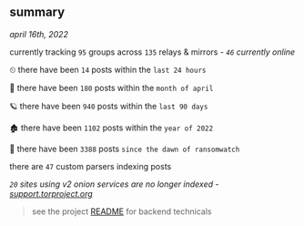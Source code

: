 
## summary
_april 16th, 2022_

currently tracking `95` groups across `135` relays & mirrors - _`46` currently online_

⏲ there have been `14` posts within the `last 24 hours`

🦈 there have been `180` posts within the `month of april`

🪐 there have been `940` posts within the `last 90 days`

🏚 there have been `1102` posts within the `year of 2022`

🦕 there have been `3388` posts `since the dawn of ransomwatch`

there are `47` custom parsers indexing posts

_`20` sites using v2 onion services are no longer indexed - [support.torproject.org](https://support.torproject.org/onionservices/v2-deprecation/)_

> see the project [README](https://github.com/thetanz/ransomwatch#ransomwatch--) for backend technicals

